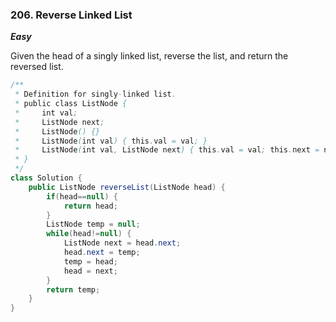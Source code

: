 ### 206. Reverse Linked List

***Easy***

Given the head of a singly linked list, reverse the list, and return the reversed list.

```Java
/**
 * Definition for singly-linked list.
 * public class ListNode {
 *     int val;
 *     ListNode next;
 *     ListNode() {}
 *     ListNode(int val) { this.val = val; }
 *     ListNode(int val, ListNode next) { this.val = val; this.next = next; }
 * }
 */
class Solution {
    public ListNode reverseList(ListNode head) {
        if(head==null) {
            return head;
        }
        ListNode temp = null;
        while(head!=null) {
            ListNode next = head.next;
            head.next = temp;
            temp = head;
            head = next;
        }
        return temp;
    }
}
```
